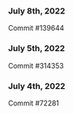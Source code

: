 ### July 8th, 2022

Commit #139644

### July 5th, 2022

Commit #314353


### July 4th, 2022

Commit #72281

